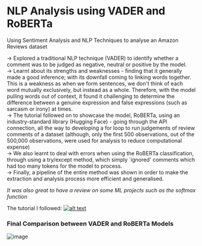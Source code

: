 # NLP Analysis using VADER and RoBERTa
Using Sentiment Analysis and NLP Techniques to analyse an Amazon Reviews dataset <br>

→ Explored a traditional NLP technique (VADER) to identify whether a comment was to be judged as negative, neutral or positive by the model. <br> 
→ Learnt about its strengths and weaknesses - finding that it generally made a good inference; with its downfall coming to linking words together. This is a weakness as when we form sentences, we don't think of each word mutually exclusively, but instead as a whole. Therefore, with the model pulling words out of context, it found it challenging to determine the difference between a genuine expression and false expressions (such as sarcasm or irony) at times. <br>
→ The tutorial followed on to showcase the model, RoBERTa, using an industry-standard library (Hugging Face) - going through the API connection, all the way to developing a for loop to run judgements of review comments of a dataset (although, only the first 500 observations, out of the 500,000 observations, were used for analysis to reduce computational expense) <br> 
→ We also learnt to deal with errors when using the RoBERTa classification, through using a try/except method, which simply `ignored' comments which had too many tokens for the model to process. <br>
→ Finally, a pipeline of the entire method was shown in order to make the extraction and analysis process more efficient and generalised. <br>

*It was also great to have a review on some ML projects such as the softmax function* <br>

The tutorial I followed: [![alt text](https://www.youtube.com/watch?v=QpzMWQvxXWk.jpg)](https://www.youtube.com/watch?v=QpzMWQvxXWk)

### Final Comparison between VADER and RoBERTa Models
![image](/Users/ivanhung/Documents/Projects/amzn-nlp-analysis/vaderxroberta_results.png)
